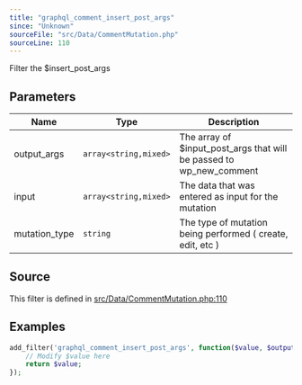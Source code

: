 ```yaml
---
title: "graphql_comment_insert_post_args"
since: "Unknown"
sourceFile: "src/Data/CommentMutation.php"
sourceLine: 110
---
```



Filter the $insert_post_args

## Parameters

| Name | Type | Description |
|------|------|-------------|
| output_args | `array<string,mixed>` | The array of $input_post_args that will be passed to wp_new_comment |
| input | `array<string,mixed>` | The data that was entered as input for the mutation |
| mutation_type | `string` | The type of mutation being performed ( create, edit, etc ) |




## Source

This filter is defined in [src/Data/CommentMutation.php:110](https://github.com/wp-graphql/wp-graphql/blob/develop/src/Data/CommentMutation.php#L110)


## Examples

```php
add_filter('graphql_comment_insert_post_args', function($value, $output_args, $input, $mutation_type) {
    // Modify $value here
    return $value;
});
```